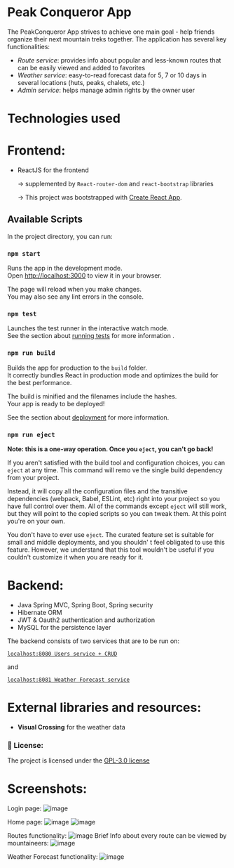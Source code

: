 # Peak Conqueror App

The PeakConqueror App strives to achieve one main goal - help friends organize their next mountain treks together.
The application has several key functionalities:
- <em>Route service</em>: provides info about popular and less-known routes that can 
be easily viewed and added to favorites
- <em>Weather service</em>: easy-to-read forecast data for 5, 7 or 10 days in several locations (huts, peaks, chalets, etc.)
- <em>Admin service</em>: helps manage admin rights by the owner user

# Technologies used
# Frontend:
- ReactJS for the frontend
   
   -> supplemented by `React-router-dom` and 
      `react-bootstrap` libraries

   -> This project was bootstrapped with [Create React App](https://github.com/facebook/create-react-app).

## Available Scripts

In the project directory, you can run:

### `npm start`

Runs the app in the development mode.\
Open [http://localhost:3000](http://localhost:3000) to view it in your browser.

The page will reload when you make changes.\
You may also see any lint errors in the console.

### `npm test`

Launches the test runner in the interactive watch mode.\
See the section about [running tests](https://facebook.github.io/create-react-app/docs/running-tests) for more information
.

### `npm run build`

Builds the app for production to the `build` folder.\
It correctly bundles React in production mode and optimizes the build for the best performance.

The build is minified and the filenames include the hashes.\
Your app is ready to be deployed!

See the section about [deployment](https://facebook.github.io/create-react-app/docs/deployment) for more information.

### `npm run eject`

**Note: this is a one-way operation. Once you `eject`, you can't go back!**

If you aren't satisfied with the build tool and configuration choices, you can `eject` at any time. This command will remo
ve the single build dependency from your project.

Instead, it will copy all the configuration files and the transitive dependencies (webpack, Babel, ESLint, etc) right into
your project so you have full control over them. All of the commands except `eject` will still work, but they will point
to the copied scripts so you can tweak them. At this point you're on your own.

You don't have to ever use `eject`. The curated feature set is suitable for small and middle deployments, and you shouldn'
t feel obligated to use this feature. However, we understand that this tool wouldn't be useful if you couldn't customize it
when you are ready for it.
# Backend:
- Java Spring MVC, Spring Boot, Spring security
- Hibernate ORM
- JWT & Oauth2 authentication and authorization
- MySQL for the persistence layer

The backend consists of two services that are to be run on:

[`localhost:8080 Users service + CRUD`](https://github.com/ChrisVladimirov/peak_conqueror-backend)

and

[`localhost:8081 Weather Forecast service`](https://github.com/ChrisVladimirov/peakClimber-weather_service)

# External libraries and resources:
- <b>Visual Crossing</b> for the weather data

### :page_with_curl: License:
The project is licensed under the [GPL-3.0 license](LICENSE)

# Screenshots:
Login page:
![image](https://user-images.githubusercontent.com/84380496/188314254-ac01d54d-8ac6-4811-9f0a-437a65f23ace.png)

Home page:
![image](https://user-images.githubusercontent.com/84380496/227797267-63ba4ebe-e97e-48d0-a700-10b189db3871.png)
![image](https://user-images.githubusercontent.com/84380496/227797284-7a0033f1-8fb1-4018-ab61-5f73e73e1f8f.png)

Routes functionality:
![image](https://user-images.githubusercontent.com/84380496/227797194-5d163f0b-fb2a-4deb-ae7a-c41bb7d4da87.png)
Brief Info about every route can be viewed by mountaineers:
![image](https://user-images.githubusercontent.com/84380496/227797117-c454be22-d04c-4f5d-b9fd-3af5d5a17ec1.png)

Weather Forecast functionality:
![image](https://user-images.githubusercontent.com/84380496/230732152-00d06622-6eb8-4571-bf9e-f0e8cb13e651.png)

